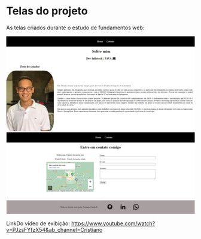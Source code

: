 # Telas do projeto
<p>As telas criados durante o estudo de fundamentos web: <br></p>

![image1](https://github.com/Cr7stian8/fundamentos-Web/blob/main/exe01/assets/img/tela1.jpg)
![image2](https://github.com/Cr7stian8/fundamentos-Web/blob/main/exe01/assets/img/tela2.jpg)

LinkDo vídeo de exibição: <a>https://www.youtube.com/watch?v=PJzsFYfzX54&ab_channel=Cristiano</a>
